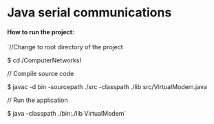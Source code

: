 # Java serial communications

#### How to run the project:

`//Change to root directory of the project

$ cd /ComputerNetworksI

// Compile source code

$ javac -d bin -sourcepath ./src -classpath ./lib src/VirtualModem.java

// Run the application

$ java -classpath ./bin:./lib VirtualModem`
